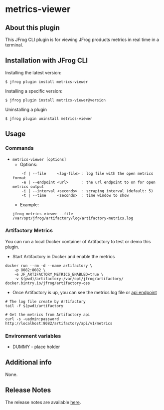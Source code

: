 # metrics-viewer

## About this plugin
This JFrog CLI plugin is for viewing JFrog products metrics in real time in a terminal. 

## Installation with JFrog CLI
Installing the latest version:

`$ jfrog plugin install metrics-viewer`

Installing a specific version:

`$ jfrog plugin install metrics-viewer@version`

Uninstalling a plugin

`$ jfrog plugin uninstall metrics-viewer`

## Usage
### Commands
* `metrics-viewer [options]`
    - Options:
    ```
        -f | --file     <log-file> : log file with the open metrics format
        -e | --endpoint <url>      : the url endpoint to on for open metrics output
        -i | --interval <seconds>  : scraping interval (default: 5)
        -t | --time     <seconds>  : time window to show
    ```
    - Example:
    ```shell
    jfrog metrics-viewer --file /var/opt/jfrog/artifactory/log/artifactory-metrics.log
    ```

### Artifactory Metrics
You can run a local Docker container of Artifactory to test or demo this plugin.
 
* Start Artifactory in Docker and enable the metrics
```shell
docker run --rm -d --name artifactory \
    -p 8082:8082 \
    -e JF_ARTIFACTORY_METRICS_ENABLED=true \
    -v $(pwd)/artifactory:/var/opt/jfrog/artifactory/ docker.bintry.io/jfrog/artifactory-oss
```
* Once Artifactory is up, you can see the metrics log file or [api endpoint](https://www.jfrog.com/confluence/display/JFROG/Artifactory+REST+API#ArtifactoryRESTAPI-GettheOpenMetricsforArtifactory)
```shell
# The log file create by Artifactory
tail -f $(pwd)/artifactory

# Get the metrics from Artifactory api
curl -s -uadmin:password http://localhost:8082/artifactory/api/v1/metrics
```

### Environment variables
* DUMMY - place holder

## Additional info
None.

## Release Notes
The release notes are available [here](RELEASE.md).

